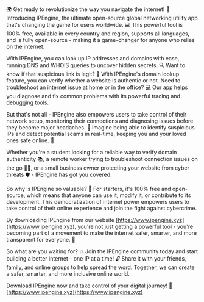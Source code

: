 🌍 Get ready to revolutionize the way you navigate the internet! 🚀 Introducing IPEngine, the ultimate open-source global networking utility app that's changing the game for users worldwide. 💻 This powerful tool is 100% free, available in every country and region, supports all languages, and is fully open-source - making it a game-changer for anyone who relies on the internet.

With IPEngine, you can look up IP addresses and domains with ease, running DNS and WHOIS queries to uncover hidden secrets. 🔍 Want to know if that suspicious link is legit? 🤔 With IPEngine's domain lookup feature, you can verify whether a website is authentic or not. Need to troubleshoot an internet issue at home or in the office? 💻 Our app helps you diagnose and fix common problems with its powerful tracing and debugging tools.

But that's not all - IPEngine also empowers users to take control of their network setup, monitoring their connections and diagnosing issues before they become major headaches. 🔧 Imagine being able to identify suspicious IPs and detect potential scams in real-time, keeping you and your loved ones safe online. 💯

Whether you're a student looking for a reliable way to verify domain authenticity 📚, a remote worker trying to troubleshoot connection issues on the go 🏃‍♂️, or a small business owner protecting your website from cyber threats 🛡️ - IPEngine has got you covered.

So why is IPEngine so valuable? 🤔 For starters, it's 100% free and open-source, which means that anyone can use it, modify it, or contribute to its development. This democratization of internet power empowers users to take control of their online experience and join the fight against cybercrime.

By downloading IPEngine from our website [https://www.ipengine.xyz](https://www.ipengine.xyz), you're not just getting a powerful tool - you're becoming part of a movement to make the internet safer, smarter, and more transparent for everyone. 🌟

So what are you waiting for? 💥 Join the IPEngine community today and start building a better internet - one IP at a time! 🔓 Share it with your friends, family, and online groups to help spread the word. Together, we can create a safer, smarter, and more inclusive online world.

Download IPEngine now and take control of your digital journey! 🚀 [https://www.ipengine.xyz](https://www.ipengine.xyz)